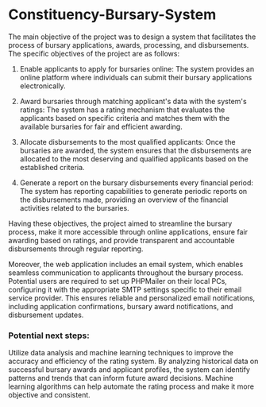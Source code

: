# Constituency-Bursary-System
The main objective of the project was to design a system that facilitates the process of bursary applications, awards, processing, and disbursements. The specific objectives of the project are as follows:

1. Enable applicants to apply for bursaries online: The system provides an online platform where individuals can submit their bursary applications electronically.

2. Award bursaries through matching applicant's data with the system's ratings: The system has a rating mechanism that evaluates the applicants based on specific criteria and matches them with the available bursaries for fair and efficient awarding.

3. Allocate disbursements to the most qualified applicants: Once the bursaries are awarded, the system ensures that the disbursements are allocated to the most deserving and qualified applicants based on the established criteria.

4. Generate a report on the bursary disbursements every financial period: The system has reporting capabilities to generate periodic reports on the disbursements made, providing an overview of the financial activities related to the bursaries.

Having these objectives, the project aimed to streamline the bursary process, make it more accessible through online applications, ensure fair awarding based on ratings, and provide transparent and accountable disbursements through regular reporting.

Moreover, the web application includes an email system, which enables seamless communication to applicants throughout the bursary process. Potential users are required to set up PHPMailer on their local PCs, configuring it with the appropriate SMTP settings specific to their email service provider. This ensures reliable and personalized email notifications, including application confirmations, bursary award notifications, and disbursement updates.

### Potential next steps:
Utilize data analysis and machine learning techniques to improve the accuracy and efficiency of the rating system. By analyzing historical data on successful bursary awards and applicant profiles, the system can identify patterns and trends that can inform future award decisions. Machine learning algorithms can help automate the rating process and make it more objective and consistent.
